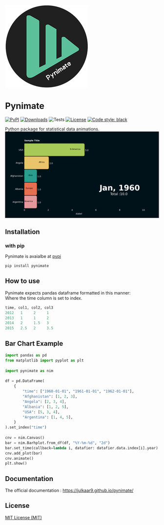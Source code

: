 ![](https://github.com/julkaar9/pynimate/blob/gh-pages/assets/pynimate_logo2.png)

# Pynimate

[![PyPI](https://img.shields.io/pypi/v/pynimate?color=orange)](https://pypi.org/project/pynimate/)
[![Downloads](https://static.pepy.tech/personalized-badge/pynimate?period=total&units=international_system&left_color=grey&right_color=red&left_text=Downloads)](https://pepy.tech/project/pynimate) 
![Tests](https://github.com/julkaar9/pynimate/actions/workflows/tests.yml/badge.svg)
[![License](https://img.shields.io/pypi/l/pynimate?color=green)](https://github.com/julkaar9/pynimate/blob/main/LICENSE)
[![Code style: black](https://img.shields.io/badge/code%20style-black-000000.svg)](https://github.com/psf/black)  

Python package for statistical data animations.
![](https://github.com/julkaar9/pynimate/blob/main/docs/assets/example3.gif)

## Installation
### with pip
Pynimate is avaialbe at [pypi](https://pypi.org/project/pynimate/)
``` sh
pip install pynimate
```

## How to use
Pynimate expects pandas dataframe formatted in this manner:  
Where the time column is set to index.
```python
time, col1, col2, col3
2012   1     2     1
2013   1     1     2
2014   2     1.5   3
2015   2.5   2     3.5
```
## Bar Chart Example
```python
import pandas as pd
from matplotlib import pyplot as plt

import pynimate as nim

df = pd.DataFrame(
    {
        "time": ["1960-01-01", "1961-01-01", "1962-01-01"],
        "Afghanistan": [1, 2, 3],
        "Angola": [2, 3, 4],
        "Albania": [1, 2, 5],
        "USA": [5, 3, 4],
        "Argentina": [1, 4, 5],
    }
).set_index("time")

cnv = nim.Canvas()
bar = nim.Barhplot.from_df(df, "%Y-%m-%d", "2d")
bar.set_time(callback=lambda i, datafier: datafier.data.index[i].year)
cnv.add_plot(bar)
cnv.animate()
plt.show()
``` 
## Documentation
The official documentation : https://julkaar9.github.io/pynimate/

## License
[MIT License (MIT)](LICENSE)